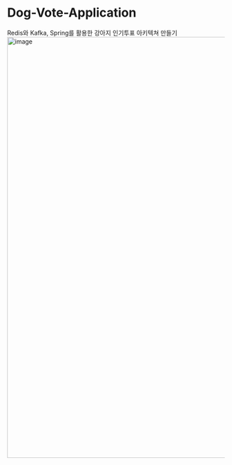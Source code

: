 # Dog-Vote-Application
Redis와 Kafka, Spring를 활용한 강아지 인기투표 아키텍쳐 만들기
<img width="972" alt="image" src="https://github.com/worldii/Dog-Vote-Application/assets/87687210/8331a255-4cf4-4321-9aa5-2c64a266b5a3">
